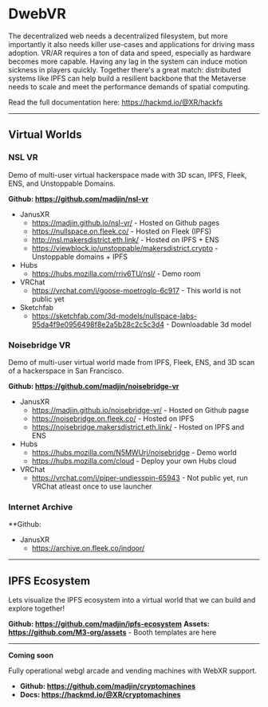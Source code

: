 # DwebVR

The decentralized web needs a decentralized filesystem, but more importantly it also needs killer use-cases and applications for driving mass adoption. VR/AR requires a ton of data and speed, especially as hardware becomes more capable. Having any lag in the system can induce motion sickness in players quickly. Together there's a great match: distributed systems like IPFS can help build a resilient backbone that the Metaverse needs to scale and meet the performance demands of spatial computing.

Read the full documentation here: https://hackmd.io/@XR/hackfs

---

## Virtual Worlds


### NSL VR

Demo of multi-user virtual hackerspace made with 3D scan, IPFS, Fleek, ENS, and Unstoppable Domains.

**Github: https://github.com/madjin/nsl-vr**

- JanusXR
  - https://madjin.github.io/nsl-vr/ - Hosted on Github pages
  - https://nullspace.on.fleek.co/ - Hosted on Fleek (IPFS)
  - http://nsl.makersdistrict.eth.link/ - Hosted on IPFS + ENS
  - https://viewblock.io/unstoppable/makersdistrict.crypto - Unstoppable domains + IPFS
- Hubs
  - https://hubs.mozilla.com/rriv6TU/nsl/ - Demo room
- VRChat
  - https://vrchat.com/i/goose-moetroglo-6c917 - This world is not public yet
- Sketchfab
  - https://sketchfab.com/3d-models/nullspace-labs-95da4f9e0956498f8e2a5b28c2c5c3d4 - Downloadable 3d model


### Noisebridge VR

Demo of multi-user virtual world made from IPFS, Fleek, ENS, and 3D scan of a hackerspace in San Francisco.

**Github: https://github.com/madjin/noisebridge-vr**

- JanusXR
  - https://madjin.github.io/noisebridge-vr/ - Hosted on Github pagse
  - https://noisebridge.on.fleek.co/ - Hosted on IPFS
  - https://noisebridge.makersdistrict.eth.link/ - Hosted on IPFS and ENS
- Hubs
  - https://hubs.mozilla.com/N5MWUrj/noisebridge - Demo world
  - https://hubs.mozilla.com/cloud - Deploy your own Hubs cloud
- VRChat
  - https://vrchat.com/i/piper-undiesspin-65943 - Not public yet, run VRChat atleast once to use launcher

### Internet Archive

**Github: 

- JanusXR
  - https://archive.on.fleek.co/indoor/

---

## IPFS Ecosystem

Lets visualize the IPFS ecosystem into a virtual world that we can build and explore together!

**Github: https://github.com/madjin/ipfs-ecosystem**
**Assets: https://github.com/M3-org/assets** - Booth templates are here

---

**Coming soon**

Fully operational webgl arcade and vending machines with WebXR support.

- **Github: https://github.com/madjin/cryptomachines**
- **Docs: https://hackmd.io/@XR/cryptomachines**
